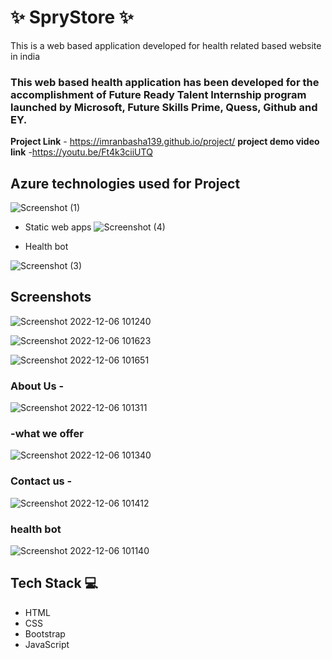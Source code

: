 
# ✨  SpryStore  ✨

This is a web based application developed for health related based website in india

### This web based health application has been developed for the accomplishment of Future Ready Talent Internship program launched by Microsoft, Future Skills Prime, Quess, Github and EY.


**Project Link** - https://imranbasha139.github.io/project/
**project demo video link** -https://youtu.be/Ft4k3ciiUTQ

## Azure technologies used for Project

![Screenshot (1)](https://user-images.githubusercontent.com/115220680/209528826-af3aa1f5-36f7-49ee-a0b4-b572392625be.png)


- Static web apps
![Screenshot (4)](https://user-images.githubusercontent.com/115220680/209528619-30610ad9-6429-4094-b0ec-344b3235d3f0.png)


- Health bot

![Screenshot (3)](https://user-images.githubusercontent.com/115220680/209528794-cc54fa77-be9d-4029-b561-16f52d985897.png)


## Screenshots
  
![Screenshot 2022-12-06 101240](https://user-images.githubusercontent.com/115220680/205989701-22fd7036-2283-4d7a-aa74-888958a16f5d.png)


![Screenshot 2022-12-06 101623](https://user-images.githubusercontent.com/115220680/205990238-36f38978-945d-4397-946f-9c4f76991e25.png)




![Screenshot 2022-12-06 101651](https://user-images.githubusercontent.com/115220680/205990254-8232f965-461e-42ad-ae16-d49fd9a0c1a9.png)



### About Us -

![Screenshot 2022-12-06 101311](https://user-images.githubusercontent.com/115220680/205989737-3948ffb1-56a8-41e1-b193-4cce040ab3ab.png)


###  -what we offer

![Screenshot 2022-12-06 101340](https://user-images.githubusercontent.com/115220680/205989772-8fa5e1cd-246e-4928-9586-8d5f75bc37ad.png)


### Contact us -

![Screenshot 2022-12-06 101412](https://user-images.githubusercontent.com/115220680/205989799-3e9cedba-c94b-4cab-93f4-0be4687472bd.png)


### health bot


![Screenshot 2022-12-06 101140](https://user-images.githubusercontent.com/115220680/205989848-4a2e689c-85c3-4ac8-a5fa-471829e10b08.png)


## Tech Stack 💻


- HTML
- CSS
- Bootstrap
- JavaScript
